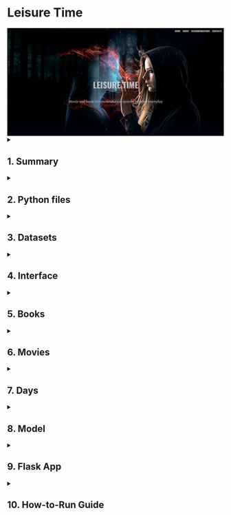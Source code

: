<h1><b>Leisure Time</b></h1>
<img align="center" width="1000" alt="Header Image" src="https://raw.githubusercontent.com/jcosta92/LeisureTime/main/02 Readme/header.jpg" />

<details>
<summary><h2>1. Summary</h2></summary>

**Aren’t you tired of choosing a random movie or book to enjoy?**

The objective of this project is to give you daily recommendations on movies and books, depending on the specific day in question. We have celebrities’ birthdays, international days and anniversaries of certain events, such as famous battles.

This project that originates *Leisure Time – Movie&Book Recommendation System* is based on an NLP model that was specifically searched for the purpose of connecting one description into another one.

</details>

<details>
<summary><h2>2. Python files</h2></summary>

- *Books.ipynb*
- *Days.ipynb*
- *model.ipynb*
- *Movies_IMDB.ipynb*
- *Movies_TMDP_API.ipynb*
- *appimdb.py*
- *appimdb2.py*
- *apptmdb.py*
- *apptmdb2.py*

</details>

<details>
<summary><h2>3. Datasets</h2></summary>

- "01 Queries" folder
- *df_birthdays_movies.csv*
- *df_birthdays_books.csv*
- *days.csv*
- *matches'%d%m%Y'_TMDB.csv*
- *matches'%d%m%Y'_IMDB.csv*
- *goodreads.csv* (downloadable - refer to chapter 5)
- *best_books.csv*
- *TMDB_movies_final.csv*
- *imdb_movie_fetch.csv*

</details>

<details>
<summary><h2>4. Interface</h2></summary>


  
<img align="center" width="1000" alt="Header Image" src="https://raw.githubusercontent.com/jcosta92/LeisureTime/main/02 Readme/Capture.JPG" />
</details>

<details>
<summary><h2>5. Books</h2></summary>

The python book used for dealing with the books dataframe was *Books.ipynb*.
The books dataframe used was from Kaggle, from the following source:
-	[*goodreads.csv*](https://www.kaggle.com/datasets/khushdassani/goodreads-300k-dataset?select=goodreads.csv)

The dataset was cleaned to Latin and English titles, using the langid library.
This dataframe was also reduced to the books with a certain minimum rating and votes. In this case, the final dataframe of books has only books with at least 3.5 rating and 1000 votes - *best_books.csv*.
In the end, we get the authors' birthdays by webscraping Wikipedia to add to our Days dataframe - *df_birthdays_books.csv*.

</details>

<details>
<summary><h2>6. Movies</h2></summary>

The focus of this project was the movies, because nowadays we give more focus into television. So there were 2 approaches to get movie data:

1.	From TMBD API – using the API from: [*https://www.themoviedb.org/*](https://www.themoviedb.org/)

2.	From IMDB website – using Web Scraping, from IMDB advanced search system
   Each of the processes takes more than 12 hours to run. Web Scraping can be time-consuming, especially when dealing with big data.

<details>
<summary><h3>6.1. TMDB API </h3></summary>

To use TMDB API in *Movies_TMDB_API.ipynb* the following steps were made to get the correct bearer and API key: [https://developer.themoviedb.org/reference/intro/getting-started/*](https://developer.themoviedb.org/reference/intro/getting-started/). To get more data, such as actors, budgets, revenues, imdb ids and streams the following source was used: [https://github.com/celiao/tmdbsimple/blob/master/README.md](https://github.com/celiao/tmdbsimple/blob/master/README.md). 
```python
base_url = "https://api.themoviedb.org/3/discover/movie"
headers = {
"accept": "application/json",
"Authorization": "Bearer YOUR_BEARER" ######### ------------------------- FROM TMDB API
}
```
```python
tmdb.API_KEY = 'YOUR_API_KEY' ######## ------------------- select from your TMDB API KEY
tmdb.REQUESTS_SESSION = requests.Session()
```
</details>

<details>
<summary><h3>6.2. IMDB Web Scrapping </h3></summary>

In this case, I looped through all the genres with a minimum rating of 5.0 and 3000 votes, using web scraping to get:

1. Pages URLs
2. Movies URLs
3. Web scraping of all the movies URLs to get a dataframe *imdb_movie_fetch.csv* with:
   - URL
   - Movie title
   - Movie image
   - IMDb Rating
   - Number of votes
   - Movie description
   - Movie genres
   - Published Date
   - Content Rating
   - Actors, writers, and directors
   - Movie Popularity
4. Web scraping Wikipedia to get the actors' birthdates - *df_birthdays_movies.csv*.

</details>

</details>

<details>
<summary><h2>7. Days</h2></summary>
To get the dataframe for the days, in **Days.ipynb**, research was done to obtain first the <u>international days</u>, and then the <u>anniversaries of certain events</u>, from several sources. Lastly, we gathered up also the <u>anniversaries of authors and actors</u> that were in the movies and books dataframes.

**Sources**: 
-	[https://date.nager.at/api/](https://date.nager.at/api/) - Web scrapping
-	[https://www.un.org/en/observances/list-days-weeks/](https://www.un.org/en/observances/list-days-weeks/) - Web scrapping
-	[https://www.unesco.org/en/days/](https://www.unesco.org/en/days/) - Web scrapping
-	[https://en.wikipedia.org/wiki/](https://en.wikipedia.org/wiki/) - Web scrapping for days’ descriptions and images
-	[http://w.wiki/6Zx/](http://w.wiki/6Zx/) - Manual download of data queries
-	Authors and actors birthdays - got from movies and books dataframes

In the end, all the types of days are in the dataframe *days.csv*.
</details>

<details>
<summary><h2>8. Model</h2></summary>
In *model.ipynb*, the days, books and movies datasets are loaded and put through the chosen model *universal-sentence-encoder*.

```python
model = hub.load("https://tfhub.dev/google/universal-sentence-encoder/4")
```

Each type of day can be matched up to 3 movies and 3 books, based on the top similarity ratios calculated by the model.
Two matches datasets for today’s events are created, one using TMDB API and the other IMDB web scrapping.

</details>


<details>
<summary><h2>9. Flask App</h2></summary>

The flask app does the reading of the matches in that day and display them along the web interface, including also snack and drink recommendations for the movies.
There are 4 documents that can be used to run the Flask App:
-	*appimdb.py*
-	*apptmdb.py*
-	*appimdb2.py*
-	*apptmdb2.py*

Only the 1st versions *appimdb.py* and *apptmdb.py* include the snacks and drinks recommendations for the movies, using Open AI API. So to use them properly the Open AI key needs to be inside those files in:

```python
openai.api_key = "YOUR_API_KEY" ##### -------- input your OpenAI API key
```
The 2nd versions can be run without any API key input.

The result *Leisure Time* from the *.html* code that is in the “templates” folder gives an overview for one day of each type of days – one international day, one celebrity birthday, and one event anniversary.

<img align="center" width="1000" alt="Header Image" src="https://raw.githubusercontent.com/jcosta92/LeisureTime/main/02 Readme/day.jpg" />
<img align="center" width="1000" alt="Header Image" src="https://raw.githubusercontent.com/jcosta92/LeisureTime/main/02 Readme/day2.jpg" />

</details>

<details>
<summary><h2>10. How-to-Run Guide</h2></summary>

0.	If you want, you can skip to **<u>Step 5</u>** and use the already created dataframes for days, movies and books (up2date mid Jul23):
      - *days.csv*
      - *best_books.csv*
      - *TMDB_movies_final.csv*
      - *imdb_movie_fetch.csv*
1.	Run fully *Books.ipynb* (1st download *goodreads.csv* as per chapter 5) to get *best_books.csv* and *df_birthdays_books.csv*.
2.	Run *Movies_TMDB_API.ipynb* to get *TMDB_movies_final.csv*.
    - This process takes several hours – be patient.
    - Remember to input your Bearer and API Key in the respective code lines (check chapter 6.1)
3.	Run fully *Movies_IMDB.ipynb* to get *imdb_movie_fetch.csv* and *df_birthdays_movies.csv*
    - This process takes several hours – be patient.
4.	Run *Days.ipynb* to get *days.csv* dataframe.
5.	Run our model - *model.ipynb* – to get the matches of today.
    - This model takes roughly 2-3 hours to run for both TMDB and IMDB movies dfs.
6.	Choose which flask app file *.py* you want to use:
    - *appimdb.py* – to run with IMDB matched movies (Remember to input your Open AI key)
    - *apptmdb.py* – to run with TMDB matched movies (Remember to input your Open AI key)
    - *appimdb2.py* – to run with IMDB matched movies, without snacks&drinks recommendations for movies (best if you don’t want to use APIs)
    - *apptmdb2.py* – to run with TMDB matched movies, without snacks&drinks recommendations for movies (best if you don’t want to use APIs)
7.	In GitBash, or another command prompt software, go to the location of your forked repository and type: python *“selected_app.py”*. Should appear something like this:

<img align="center" width="600" alt="Header Image" src="https://raw.githubusercontent.com/jcosta92/LeisureTime/main/02 Readme/flask.jpg" />


8.	Now, you just need to go to your internet browser and type the selected host, e.g. *http://127.0.0.1:5000* from above.
9.	Voilà.

</details>


